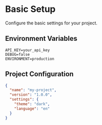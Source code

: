# Basic Setup

Configure the basic settings for your project.

## Environment Variables

```env
API_KEY=your_api_key
DEBUG=false
ENVIRONMENT=production
```

## Project Configuration

```json
{
  "name": "my-project",
  "version": "1.0.0",
  "settings": {
    "theme": "dark",
    "language": "en"
  }
}
```